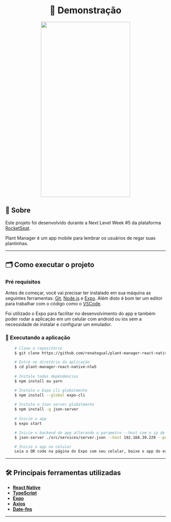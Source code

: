 <h1 align="center"> 🚀 Demonstração </h1>
<p align="center"> <img src="./assets/demo.gif" width="280" height="550"> </p>

## 🔖 Sobre

Este projeto foi desenvolvido durante a Next Level Week #5 da plataforma [RocketSeat](https://rocketseat.com.br/).

Plant Manager é um app mobile para lembrar os usuários de regar suas plantinhas.

---

## 🗂 Como executar o projeto

### Pré requisitos

Antes de começar, você vai precisar ter instalado em sua máquina as seguintes ferramentas:
[Git](https://git-scm.com), [Node.js](https://nodejs.org/en/) e [Expo](https://expo.io/).
Além disto é bom ter um editor para trabalhar com o código como o [VSCode](https://code.visualstudio.com/).

Foi utilizado o Expo para facilitar no desenvolvimento do app e também poder rodar a aplicação em um celular com android ou ios sem a necessidade
de instalar e configurar um emulador.

### 🎲 Executando a aplicação

```bash
    # Clone o repositório
    $ git clone https://github.com/renatogual/plant-manager-react-native-nlw5.git

    # Entre no diretório da aplicação
    $ cd plant-manager-react-native-nlw5
    
    # Instale todas depêndencias
    $ npm install ou yarn

    # Instale o Expo cli globalmente
    $ npm install --global expo-cli
    
    # Instale o Json server globalmente
    $ npm install -g json-server
    
    # Inicie o app
    $ expo start

    # Inicie o backend do app alterando o parametro --host com o ip de sua máquina (tem que ser o mesmo que aparece na página do Expo)
    $ json-server ./src/services/server.json --host 192.168.39.229 --port 3333

    # Inicie o app no celular
    Leia o QR code na página do Expo com seu celular, baixe o app do expo e então conseguirá visualizar a aplicação rodando
```

---

## 🛠 Principais ferramentas utilizadas

- **[React Native](https://reactnative.dev/)**
- **[TypeScript](https://www.typescriptlang.org/)**
- **[Expo](https://expo.io/)**
- **[Axios](https://github.com/axios/axios)**
- **[Date-fns](https://date-fns.org/)**

---

